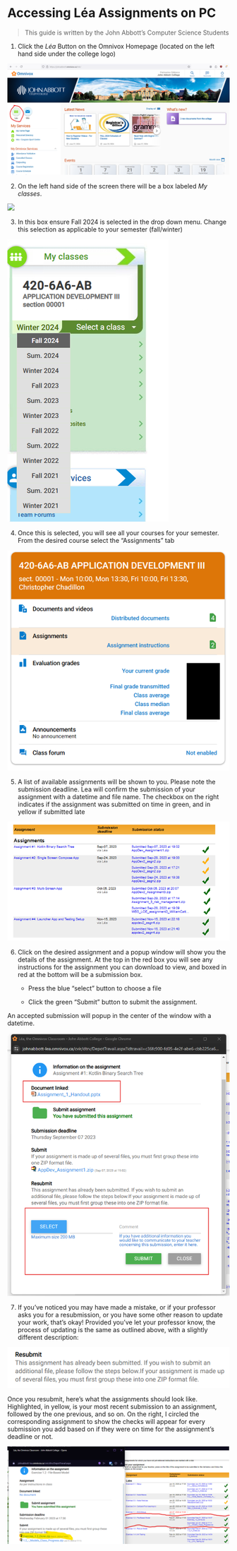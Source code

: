 # Accessing Léa Assignments on PC

> This guide is written by the John Abbott’s  Computer Science Students

1. Click the *Léa* Button on the Omnivox Homepage (located on the left hand side under the college logo)

<img src="Getting_Started/images/LEA_01.png"/>


2. On the left hand side of the screen there will be a box labeled *My classes*.
<img src=".images/LEA_02.png"/>

3. In this box ensure Fall 2024 is selected in the drop down menu. Change this selection as applicable to your semester (fall/winter)

<img src="Getting_Started/images/LEA_03.png"/>


4. Once this is selected, you will see all your courses for your semester. From the desired course select the “Assignments” tab

<img src="Getting_Started/images/LEA_04.png"/>

5. A list of available assignments will be shown to you. Please note the submission deadline. Lea will confirm the submission of your assignment with a datetime and file name. The checkbox on the right indicates if the assignment was submitted on time in green, and in yellow if submitted late

<img src="Getting_Started/images/LEA_05.png"/>

6. Click on the desired assignment and a popup window will show you the details of the assignment. At the top in the red box you will see any instructions for the assignment you can download to view, and boxed in red at the bottom will be a submission box. 

	- Press the blue “select” button to choose a file 

	- Click the green “Submit” button to submit the assignment. 

  An accepted submission will popup in the center of the window with a datetime.

<img src="Getting_Started/images/LEA_06.png"/>

7. If you’ve noticed you may have made a mistake, or if your professor asks you for a resubmission, or you have some other reason to update your work, that’s okay! Provided you’ve let your professor know, the process of updating is the same as outlined above, with a slightly different description:

<img src="Getting_Started/images/LEA_07.png"/>

Once you resubmit, here’s what the assignments should look like. Highlighted, in yellow, is your most recent submission to an assignment, followed by the one previous, and so on. On the right, I circled the corresponding assignment to show the checks will appear for every submission you add based on if they were on time for the assignment’s deadline or not.

<img src="Getting_Started/images/LEA__08.png"/>